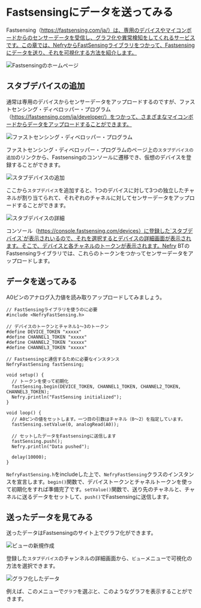 # Fastsensingにデータを送ってみる
Fastsensing（https://fastsensing.com/ja/）は、専用のデバイスやマイコンボードからのセンサーデータを受信し、グラフ化や異常検知をしてくれるサービスです。この章では、NefryからFastSensingライブラリをつかって、Fastsensingにデータを送り、それを可視化する方法を紹介します。


![Fastsensingのホームページ](fastsensing_top)


## スタブデバイスの追加


通常は専用のデバイスからセンサーデータをアップロードするのですが、ファストセンシング・ディベロッパー・プログラム（https://fastsensing.com/ja/developer/）をつかって、さまざまなマイコンボードからデータをアップロードすることができます。


![ファストセンシング・ディベロッパー・プログラム](fastsensing_developer_program)


ファストセンシング・ディベロッパー・プログラムのページ上の`スタブデバイスの追加`のリンクから、Fastsensingのコンソールに遷移でき、仮想のデバイスを登録することができます。


![スタブデバイスの追加](fastsensing_add_stub_device)


ここから`スタブデバイス`を追加すると、1つのデバイスに対して3つの独立したチャネルが割り当てられて、それぞれのチャネルに対してセンサーデータをアップロードすることができます。


![スタブデバイスの詳細](fastsensing_detail)


コンソール（https://console.fastsensing.com/devices）に登録した`スタブデバイス`が表示されいるので、それを選択するとデバイスの詳細画面が表示されます。そこで、デバイスと各チャネルのトークンが表示されます。Nefry BTのFastsensingライブラリでは、これらのトークンをつかってセンサーデータをアップロードします。


## データを送ってみる


A0ピンのアナログ入力値を読み取りアップロードしてみましょう。


```
// FastSensingライブラリを使うのに必要
#include <NefryFastSensing.h>

// デバイスのトークンとチャネル1〜3のトークン
#define DEVICE_TOKEN "xxxxx"
#define CHANNEL1_TOKEN "xxxxx"
#define CHANNEL2_TOKEN "xxxxx"
#define CHANNEL3_TOKEN "xxxxx"

// Fastsensingと通信するために必要なインスタンス
NefryFastSensing fastSensing;

void setup() {
  // トークンを使って初期化
  fastSensing.begin(DEVICE_TOKEN, CHANNEL1_TOKEN, CHANNEL2_TOKEN, CHANNEL3_TOKEN);
  Nefry.println("FastSensing initialized");
}

void loop() {
  // A0ピンの値をセットします。一つ目の引数はチャネル（0〜2）を指定しています。
  fastSensing.setValue(0, analogRead(A0));

  // セットしたデータをFastsensingに送信します
  fastSensing.push();
  Nefry.println("Data pushed");

  delay(10000);
}
```


`NefryFastSensing.h`をincludeした上で、`NefryFastSensing`クラスのインスタンスを宣言します。`begin()`関数で、デバイストークンとチャネルトークンを使って初期化をすれば準備完了です。`setValue()`関数で、送り先のチャネルと、チャネルに送るデータをセットして、`push()`でFastsensingに送信します。


## 送ったデータを見てみる


送ったデータはFastsensingのサイト上でグラフ化ができます。


![ビューの新規作成](fastsensing_create_view)


登録した`スタブデバイス`のチャンネルの詳細画面から、`ビュー`メニューで可視化の方法を選択できます。


![グラフ化したデータ](fastsensing_view)



例えば、このメニューで`グラフ`を選ぶと、このようなグラフを表示することができます。
